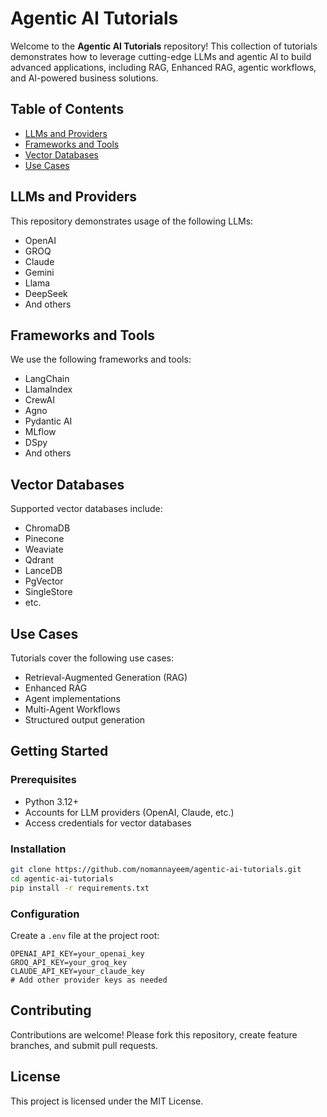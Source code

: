 # Agentic AI Tutorials

Welcome to the **Agentic AI Tutorials** repository! This collection of tutorials demonstrates how to leverage cutting-edge LLMs and agentic AI to build advanced applications, including RAG, Enhanced RAG, agentic workflows, and AI-powered business solutions.

## Table of Contents

- [LLMs and Providers](#llms-and-providers)
- [Frameworks and Tools](#frameworks-and-tools)
- [Vector Databases](#vector-databases)
- [Use Cases](#use-cases)

## LLMs and Providers

This repository demonstrates usage of the following LLMs:

- OpenAI
- GROQ
- Claude
- Gemini
- Llama
- DeepSeek
- And others

## Frameworks and Tools

We use the following frameworks and tools:

- LangChain
- LlamaIndex
- CrewAI
- Agno
- Pydantic AI
- MLflow
- DSpy
- And others

## Vector Databases

Supported vector databases include:

- ChromaDB
- Pinecone
- Weaviate
- Qdrant
- LanceDB
- PgVector
- SingleStore
- etc.

## Use Cases

Tutorials cover the following use cases:

- Retrieval-Augmented Generation (RAG)
- Enhanced RAG
- Agent implementations
- Multi-Agent Workflows
- Structured output generation

## Getting Started

### Prerequisites

- Python 3.12+
- Accounts for LLM providers (OpenAI, Claude, etc.)
- Access credentials for vector databases

### Installation

```bash
git clone https://github.com/nomannayeem/agentic-ai-tutorials.git
cd agentic-ai-tutorials
pip install -r requirements.txt
```

### Configuration

Create a `.env` file at the project root:

```env
OPENAI_API_KEY=your_openai_key
GROQ_API_KEY=your_groq_key
CLAUDE_API_KEY=your_claude_key
# Add other provider keys as needed
```

## Contributing

Contributions are welcome! Please fork this repository, create feature branches, and submit pull requests.

## License

This project is licensed under the MIT License.